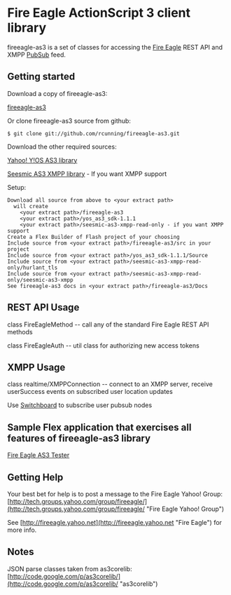 # Fire Eagle ActionScript 3 client library

fireeagle-as3 is a set of classes for accessing the 
[Fire Eagle](http://fireeagle.yahoo.net/ "Fire Eagle") REST API
and XMPP [PubSub](http://xmpp.org/extensions/xep-0060.html "XEP-0060: Publish-Subscribe") feed.


## Getting started

Download a copy of fireeagle-as3:

[fireeagle-as3](http://github.com/rcunning/fireeagle-as3/tree/master# "fireeagle-as3")


Or clone fireeagle-as3 source from github:

    $ git clone git://github.com/rcunning/fireeagle-as3.git


Download the other required sources:

[Yahoo! Y!OS AS3 library](http://developer.yahoo.com/flash/yos/ "Y!OS AS3 library")

[Seesmic AS3 XMPP library](http://code.google.com/p/seesmic-as3-xmpp/ "Seesmic AS3 XMPP library") - If you want XMPP support


Setup:

    Download all source from above to <your extract path>
      will create 
        <your extract path>/fireeagle-as3
        <your extract path>/yos_as3_sdk-1.1.1
        <your extract path>/seesmic-as3-xmpp-read-only - if you want XMPP support
    Create a Flex Builder of Flash project of your choosing
    Include source from <your extract path>/fireeagle-as3/src in your project
    Include source from <your extract path>/yos_as3_sdk-1.1.1/Source
    Include source from <your extract path>/seesmic-as3-xmpp-read-only/hurlant_tls
    Include source from <your extract path>/seesmic-as3-xmpp-read-only/seesmic-as3-xmpp
    See fireeagle-as3 docs in <your extract path>/fireeagle-as3/Docs


## REST API Usage

class FireEagleMethod -- call any of the standard Fire Eagle REST API methods

class FireEagleAuth -- util class for authorizing new access tokens


## XMPP Usage

class realtime/XMPPConnection -- connect to an XMPP server, receive userSuccess events on subscribed user location updates

Use [Switchboard](http://github.com/mojodna/switchboard "Switchboard") to subscribe user pubsub nodes


## Sample Flex application that exercises all features of fireeagle-as3 library

[Fire Eagle AS3 Tester](http://github.com/rcunning/fireeagleas3tester/ "fireeagleas3tester")


## Getting Help

Your best bet for help is to post a message to the Fire Eagle Yahoo! Group:
[http://tech.groups.yahoo.com/group/fireeagle/](http://tech.groups.yahoo.com/group/fireeagle/ "Fire Eagle Yahoo! Group")

See [http://fireeagle.yahoo.net](http://fireeagle.yahoo.net "Fire Eagle") for more info.

## Notes

JSON parse classes taken from as3corelib: [http://code.google.com/p/as3corelib/](http://code.google.com/p/as3corelib/ "as3corelib")


